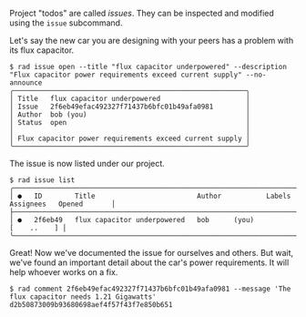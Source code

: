 Project "todos" are called *issues*.  They can be inspected and
modified using the `issue` subcommand.

Let's say the new car you are designing with your peers has a problem with its flux capacitor.

```
$ rad issue open --title "flux capacitor underpowered" --description "Flux capacitor power requirements exceed current supply" --no-announce
╭─────────────────────────────────────────────────────────╮
│ Title   flux capacitor underpowered                     │
│ Issue   2f6eb49efac492327f71437b6bfc01b49afa0981        │
│ Author  bob (you)                                       │
│ Status  open                                            │
│                                                         │
│ Flux capacitor power requirements exceed current supply │
╰─────────────────────────────────────────────────────────╯
```

The issue is now listed under our project.

```
$ rad issue list
╭────────────────────────────────────────────────────────────────────────────────────────────────╮
│ ●   ID        Title                         Author           Labels   Assignees   Opened       │
├────────────────────────────────────────────────────────────────────────────────────────────────┤
│ ●   2f6eb49   flux capacitor underpowered   bob      (you)                        [    ..    ] │
╰────────────────────────────────────────────────────────────────────────────────────────────────╯
```

Great! Now we've documented the issue for ourselves and others. But wait, we've
found an important detail about the car's power requirements. It will help
whoever works on a fix.

```
$ rad comment 2f6eb49efac492327f71437b6bfc01b49afa0981 --message 'The flux capacitor needs 1.21 Gigawatts'
d2b50873009b93680698aef4f57f43f7e850b651
```
